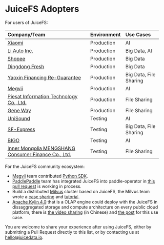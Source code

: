 # JuiceFS Adopters

For users of JuiceFS:

| Company/Team                                       | Environment   | Use Cases                 |
| :---                                               | :---          | :---                      |
| [Xiaomi](https://www.mi.com)                       | Production | AI                   |
| [Li Auto Inc.](https://www.lixiang.com)            | Production | Big Data, AI           |
| [Shopee](https://shopee.com)                       | Production | Big Data              |
| [Dingdong Fresh](https://www.100.me)               | Production | Big Data             |
| [Yaoxin Financing Re-Guarantee](https://www.yaoxinhd.com) | Production | Big Data, File Sharing |
| [Megvii](https://megvii.com)                     | Production    | AI         |
| [Piesat Information Technology Co., Ltd.](https://www.piesat.cn)                  | Production    | File Sharing         |
| [Gene Way](http://www.geneway.cn)                  | Production    | File Sharing         |
| [UniSound](https://www.unisound.com)                  | Testing    | AI         || 
[SF-Express](https://www.sf-express.com)           | Testing    | Big Data, File Sharing |
| [BIGO](https://bigo.tv)                            | Testing    | AI                   |
| [Inner Mongolia MENGSHANG Consumer Finance Co., Ltd.](https://www.mengshangxiaofei.com)   | Testing    | File Sharing      |

For the JuiceFS community ecosystem:

- [Megvii](https://en.megvii.com) team contributed [Python SDK](https://github.com/megvii-research/juicefs-python).
- [PaddlePaddle](https://github.com/paddlepaddle/paddle) team has integrated JuiceFS into paddle-operator in [this pull request](https://github.com/PaddleFlow/paddle-operator/pull/69) is working in process.
- Build a distributed [Milvus](https://milvus.io) cluster based on JuiceFS, the Milvus team wrote a [case sharing](https://zilliz.com/blog/building-a-milvus-cluster-based-on-juicefs) and [tutorial](https://tutorials.milvus.io/en-juicefs/index.html?index=..%2F..index#0).
- [Apache Kylin 4.0](http://kylin.apache.org) that is a OLAP engine could deploy with the JuiceFS in dissaggregated storage and compute architecture on every public cloud platform, there is [the video sharing](https://www.bilibili.com/video/BV1c54y1W72S) (in Chinese) and [the post](https://juicefs.com/blog/en/posts/optimize-kylin-on-juicefs/) for this use case.

You are welcome to share your experience after using JuiceFS, either by submitting a Pull Request directly to this list, or by contacting us at hello@juicedata.io.
